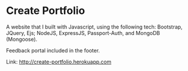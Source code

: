 # Create Portfolio

 A website that I built with Javascript, using the following tech: Bootstrap, JQuery, Ejs; NodeJS, ExpressJS, Passport-Auth, and MongoDB (Mongoose).






Feedback portal included in the footer.



Link: http://create-portfolio.herokuapp.com
